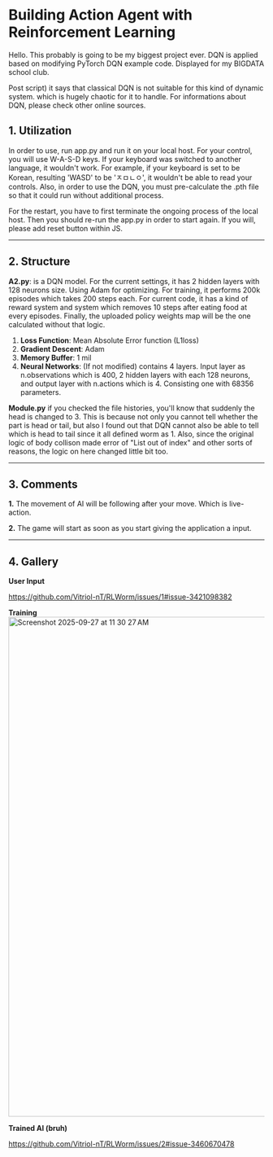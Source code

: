 # Building Action Agent with Reinforcement Learning

Hello. This probably is going to be my biggest project ever.
DQN is applied based on modifying PyTorch DQN example code.
Displayed for my BIGDATA school club.

Post script) it says that classical DQN 
is not suitable for this kind of dynamic system. which is
hugely chaotic for it to handle. For informations about DQN, please check other online sources.


## 1. Utilization

In order to use, run app.py and run it on your local host.
For your control, you will use W-A-S-D keys.
If your keyboard was switched to another language, it wouldn't work.
For example, if your keyboard is set to be Korean, resulting 'WASD' to be 'ㅈㅁㄴㅇ',
it wouldn't be able to read your controls.
Also, in order to use the DQN, you must pre-calculate the .pth file so that it could run without additional process.

For the restart, you have to first terminate the ongoing process of the local host. Then you should re-run the app.py
in order to start again. If you will, please add reset button within JS.

---
## 2. Structure
**A2.py**: is a DQN model. For the current settings, it has 2 hidden layers with 128 neurons size. Using Adam for optimizing. For training, it performs 200k episodes which takes 200 steps each.
For current code, it has a kind of reward system and system which removes 10 steps after eating food at every episodes. Finally, the uploaded policy weights map will be the one calculated without that logic.
1. **Loss Function**: Mean Absolute Error function (L1loss)
2. **Gradient Descent**: Adam
3. **Memory Buffer**: 1 mil
4. **Neural Networks**: (If not modified) contains 4 layers. Input layer as n.observations which is 400, 2 hidden layers with each 128 neurons, and output layer with n.actions which is 4. Consisting one with 68356 parameters.

**Module.py** if you checked the file histories, you'll know that suddenly the head is changed to 3. This is because not only you cannot tell whether the part is head or tail, but also I found out that DQN cannot also be able to tell which is head to tail since it all defined worm as 1. Also, since the original logic of body collison made error of "List out of index" and other sorts of reasons, the logic on here changed little bit too.

---


## 3. Comments
**1.** The movement of AI will be following after your move. Which is live-action.

**2.** The game will start as soon as you start giving the application a input.

---
## 4. Gallery

**User Input**

[
https://github.com/Vitriol-nT/RLWorm/issues/1#issue-3421098382
](https://github.com/user-attachments/assets/df496e81-3725-4d37-a77f-83bd036c6483
)

**Training**
<img width="1512" height="982" alt="Screenshot 2025-09-27 at 11 30 27 AM" src="https://github.com/user-attachments/assets/f1de3a38-65e2-4017-8631-5fd7d7fe41ac" />

**Trained AI (bruh)**

[
https://github.com/Vitriol-nT/RLWorm/issues/2#issue-3460670478
](https://github.com/user-attachments/assets/a52f0a51-cec7-4116-8a98-54ca4655e70c
)
